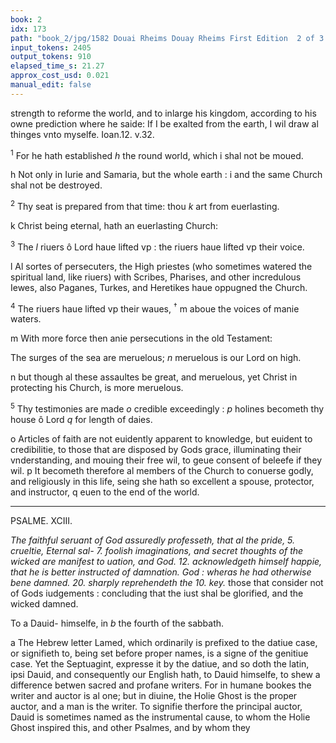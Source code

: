 ```yaml
---
book: 2
idx: 173
path: "book_2/jpg/1582 Douai Rheims Douay Rheims First Edition  2 of 3 1610 Old Testament.pdf-173.jpg"
input_tokens: 2405
output_tokens: 910
elapsed_time_s: 21.27
approx_cost_usd: 0.021
manual_edit: false
---
```

strength to reforme the world, and to inlarge his kingdom, according to his owne prediction where he saide: If I be exalted from the earth, I wil draw al thinges vnto myselfe. Ioan.12. v.32.

<sup>1</sup> For he hath established *h* the round world, which i shal not be moued.

<aside>h Not only in Iurie and Samaria, but the whole earth : i and the same Church shal not be destroyed.</aside>

<sup>2</sup> Thy seat is prepared from that time: thou *k* art from euerlasting.

<aside>k Christ being eternal, hath an euerlasting Church:</aside>

<sup>3</sup> The *l* riuers ô Lord haue lifted vp : the riuers haue lifted vp their voice.

<aside>l Al sortes of persecuters, the High priestes (who sometimes watered the spiritual land, like riuers) with Scribes, Pharises, and other incredulous Iewes, also Paganes, Turkes, and Heretikes haue oppugned the Church.</aside>

<sup>4</sup> The riuers haue lifted vp their waues, <sup>†</sup> m aboue the voices of manie waters.

<aside>m With more force then anie persecutions in the old Testament:</aside>

The surges of the sea are meruelous; *n* meruelous is our Lord on high.

<aside>n but though al these assaultes be great, and meruelous, yet Christ in protecting his Church, is more meruelous.</aside>

<sup>5</sup> Thy testimonies are made *o* credible exceedingly : *p* holines becometh thy house ô Lord *q* for length of daies.

<aside>o Articles of faith are not euidently apparent to knowledge, but euident to credibilitie, to those that are disposed by Gods grace, illuminating their vnderstanding, and mouing their free wil, to geue consent of beleefe if they wil. p It becometh therefore al members of the Church to conuerse godly, and religiously in this life, seing she hath so excellent a spouse, protector, and instructor, q euen to the end of the world.</aside>

---

PSALME. XCIII.

*The faithful seruant of God assuredly professeth, that al the pride, 5. crueltie, Eternal sal-
7. foolish imaginations, and secret thoughts of the wicked are manifest to uation, and
God. 12. acknowledgeth himself happie, that he is better instructed of damnation.
God : wheras he had otherwise bene damned. 20. sharply reprehendeth the 10. key.*
those that consider not of Gods iudgements : concluding that the iust shal
be glorified, and the wicked damned.

To a Dauid- himselfe, in *b* the fourth of the sabbath.

<aside>a The Hebrew letter Lamed, which ordinarily is prefixed to the datiue case, or signifieth to, being set before proper names, is a signe of the genitiue case. Yet the Septuagint, expresse it by the datiue, and so doth the latin, ipsi Dauid, and consequently our English hath, to Dauid himselfe, to shew a difference betwen sacred and profane writers. For in humane bookes the writer and auctor is al one; but in diuine, the Holie Ghost is the proper auctor, and a man is the writer. To signifie therfore the principal auctor, Dauid is sometimes named as the instrumental cause, to whom the Holie Ghost inspired this, and other Psalmes, and by whom they</aside>